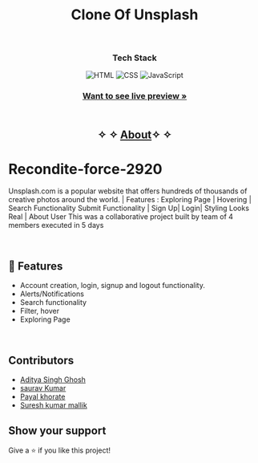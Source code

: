 <h1 align="center"> Clone Of Unsplash</h1> 
<br />
<h3 align="center">Tech Stack</h3>
<p align="center">
    <img src="https://img.shields.io/badge/HTML5-E34F26?style=for-the-badge&logo=html5&logoColor=white" alt="HTML" />
    <img src="https://img.shields.io/badge/CSS3-1572B6?style=for-the-badge&logo=css3&logoColor=white" alt="CSS"/>
    <img src="https://img.shields.io/badge/JavaScript-323330?style=for-the-badge&logo=javascript&logoColor=F7DF1E" alt="JavaScript"/> 

</p>

<h3 align="center"><a href="https://comfy-palmier-30bd29.netlify.app/"><strong>Want to see live preview »</strong></a></h3>

<h2 align="center"> 
    <br />&#10023;
     &#10023;     
    <a href="#About">About</a>&#10023;
    &#10023;
  </h2>
  
  # Recondite-force-2920
Unsplash.com is a popular website that offers hundreds of thousands of creative photos around the world. 
| Features : Exploring Page | Hovering | Search Functionality 
Submit Functionality | Sign Up| Login| Styling Looks Real | About User
This was a collaborative project built by team of 4 members executed in 5 days
  
<br />


## 🚀 Features
- Account creation, login, signup and logout functionality.
- Alerts/Notifications
- Search functionality
- Filter, hover
- Exploring Page



<br/>

## Contributors

- [Aditya Singh Ghosh](https://github.com/Adii1707) 
- [saurav Kumar](https://github.com/sauravugi)
- [Payal khorate](https://github.com/payalkhorate)
- [Suresh kumar mallik](https://github.com/suresh170411)



## Show your support

Give a ⭐ if you like this project!
